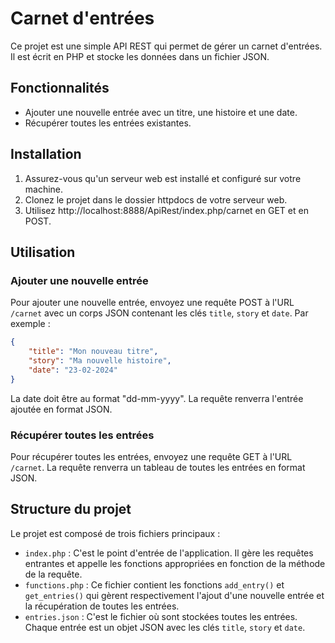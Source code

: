 # Carnet d'entrées

Ce projet est une simple API REST qui permet de gérer un carnet d'entrées. Il est écrit en PHP et stocke les données dans un fichier JSON.

## Fonctionnalités

- Ajouter une nouvelle entrée avec un titre, une histoire et une date.
- Récupérer toutes les entrées existantes.

## Installation

1. Assurez-vous qu'un serveur web est installé et configuré sur votre machine.
2. Clonez le projet dans le dossier httpdocs de votre serveur web.
3. Utilisez http://localhost:8888/ApiRest/index.php/carnet en GET et en POST.

## Utilisation

### Ajouter une nouvelle entrée

Pour ajouter une nouvelle entrée, envoyez une requête POST à l'URL `/carnet` avec un corps JSON contenant les clés `title`, `story` et `date`. Par exemple :

```json
{
    "title": "Mon nouveau titre",
    "story": "Ma nouvelle histoire",
    "date": "23-02-2024"
}
```

La date doit être au format "dd-mm-yyyy". La requête renverra l'entrée ajoutée en format JSON.

### Récupérer toutes les entrées

Pour récupérer toutes les entrées, envoyez une requête GET à l'URL `/carnet`. La requête renverra un tableau de toutes les entrées en format JSON.

## Structure du projet

Le projet est composé de trois fichiers principaux :

- `index.php` : C'est le point d'entrée de l'application. Il gère les requêtes entrantes et appelle les fonctions appropriées en fonction de la méthode de la requête.
- `functions.php` : Ce fichier contient les fonctions `add_entry()` et `get_entries()` qui gèrent respectivement l'ajout d'une nouvelle entrée et la récupération de toutes les entrées.
- `entries.json` : C'est le fichier où sont stockées toutes les entrées. Chaque entrée est un objet JSON avec les clés `title`, `story` et `date`.